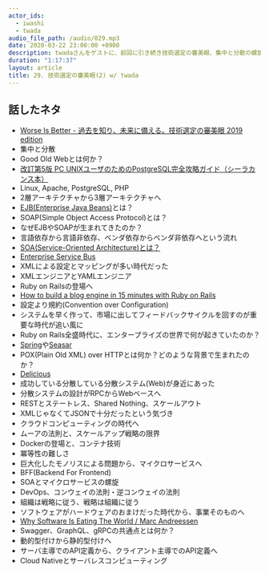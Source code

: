```yaml
---
actor_ids:
  - iwashi
  - twada
audio_file_path: /audio/029.mp3
date: 2020-03-22 23:00:00 +0900
description: twadaさんをゲストに、前回に引き続き技術選定の審美眼、集中と分散の螺旋について語っていただいたエピソードです。
duration: "1:17:37"
layout: article
title: 29. 技術選定の審美眼(2) w/ twada
---
```


## 話したネタ

- [Worse Is Better - 過去を知り、未来に備える。技術選定の審美眼 2019 edition](https://speakerdeck.com/twada/worse-is-better-understanding-the-spiral-of-technologies-2019-edition)
- 集中と分散
- Good Old Webとは何か？
- [改訂第5版 PC UNIXユーザのためのPostgreSQL完全攻略ガイド（シーラカンス本）](https://gihyo.jp/book/2006/4-7741-2687-X)
- Linux, Apache, PostgreSQL, PHP
- 2層アーキテクチャから3層アーキテクチャへ
- [EJB(Enterprise Java Beans)](https://ja.wikipedia.org/wiki/Enterprise_JavaBeans)とは？
- SOAP(Simple Object Access Protocol)とは？
- なぜEJBやSOAPが生まれてきたのか？
- 言語依存から言語非依存、ベンダ依存からベンダ非依存へという流れ
- [SOA(Service-Oriented Architecture)とは？](https://ja.wikipedia.org/wiki/%E3%82%B5%E3%83%BC%E3%83%93%E3%82%B9%E6%8C%87%E5%90%91%E3%82%A2%E3%83%BC%E3%82%AD%E3%83%86%E3%82%AF%E3%83%81%E3%83%A3)
- [Enterprise Service Bus](http://e-words.jp/w/ESB.html)
- XMLによる設定とマッピングが多い時代だった
- XMLエンジニアとYAMLエンジニア
- Ruby on Railsの登場へ
- [How to build a blog engine in 15 minutes with Ruby on Rails](https://www.youtube.com/watch?v=Gzj723LkRJY)
- 設定より規約(Convention over Configuration)
- システムを早く作って、市場に出してフィードバックサイクルを回すのが重要な時代が追い風に
- Ruby on Rails全盛時代に、エンタープライズの世界で何が起きていたのか？
- [Spring](https://spring.io/)や[Seasar](https://www.seasar.org/en/)
- POX(Plain Old XML) over HTTPとは何か？どのような背景で生まれたのか？
- [Delicious](https://en.wikipedia.org/wiki/Delicious_(website))
- 成功している分散している分散システム(Web)が身近にあった
- 分散システムの設計がRPCからWebベースへ
- RESTとステートレス、Shared Nothing、スケールアウト
- XMLじゃなくてJSONで十分だったという気づき
- クラウドコンピューティングの時代へ
- ムーアの法則と、スケールアップ戦略の限界
- Dockerの登場と、コンテナ技術
- 冪等性の難しさ
- 巨大化したモノリスによる問題から、マイクロサービスへ
- BFF(Backend For Frontend)
- SOAとマイクロサービスの螺旋
- DevOps、コンウェイの法則・逆コンウェイの法則
- 組織は戦略に従う、戦略は組織に従う
- ソフトウェアがハードウェアのおまけだった時代から、事業そのものへ
- [Why Software Is Eating The World / Marc Andreessen](https://www.wsj.com/articles/SB10001424053111903480904576512250915629460)
- Swagger、GraphQL、gRPCの共通点とは何か？
- 動的型付けから静的型付けへ
- サーバ主導でのAPI定義から、クライアント主導でのAPI定義へ
- Cloud Nativeとサーバレスコンピューティング
